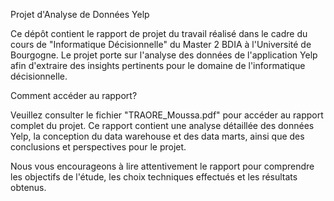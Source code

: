 Projet d'Analyse de Données Yelp

Ce dépôt contient le rapport de projet du travail réalisé dans le cadre du cours de "Informatique Décisionnelle" du Master 2 BDIA à l'Université de Bourgogne. 
Le projet porte sur l'analyse des données de l'application Yelp afin d'extraire des insights pertinents pour le domaine de l'informatique décisionnelle.

Comment accéder au rapport?

Veuillez consulter le fichier "TRAORE_Moussa.pdf" pour accéder au rapport complet du projet. Ce rapport contient une analyse détaillée des données Yelp, la conception du data warehouse et des data marts, ainsi que des conclusions et perspectives pour le projet.

Nous vous encourageons à lire attentivement le rapport pour comprendre les objectifs de l'étude, les choix techniques effectués et les résultats obtenus.

